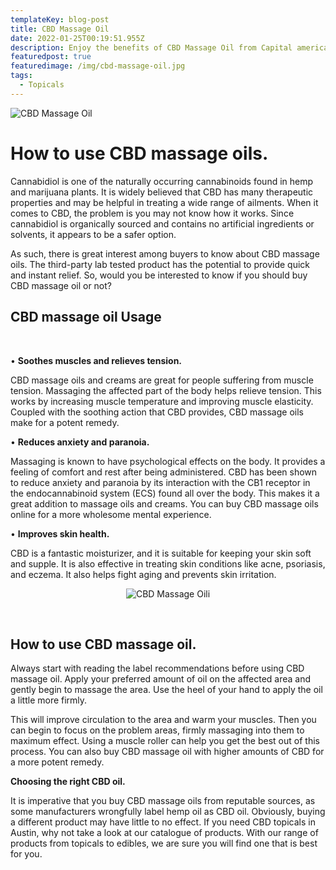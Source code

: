 ```yaml
---
templateKey: blog-post
title: CBD Massage Oil
date: 2022-01-25T00:19:51.955Z
description: Enjoy the benefits of CBD Massage Oil from Capital american Shaman.
featuredpost: true
featuredimage: /img/cbd-massage-oil.jpg
tags:
  - Topicals
---
```

![](/img/cbd-massage-oil.jpg "CBD Massage Oil")

# How to use CBD massage oils.

Cannabidiol is one of the naturally occurring cannabinoids found in hemp and marijuana plants.  It is widely believed that CBD has many therapeutic properties and may be helpful in treating a wide range of ailments.  When it comes to CBD, the problem is you may not know how it works.  Since cannabidiol is organically sourced and contains no artificial ingredients or solvents, it appears to be a safer option. 

As such, there is great interest among buyers to know about CBD massage oils.  The third-party lab tested product has the potential to provide quick and instant relief.  So, would you be interested to know if you should buy CBD massage oil or not? 

## CBD massage oil Usage

<br>

•	**Soothes muscles and relieves tension.**

CBD massage oils and creams are great for people suffering from muscle tension.  Massaging the affected part of the body helps relieve tension.  This works by increasing muscle temperature and improving muscle elasticity.  Coupled with the soothing action that CBD provides, CBD massage oils make for a potent remedy.

•	**Reduces anxiety and paranoia.**

Massaging is known to have psychological effects on the body.  It provides a feeling of comfort and rest after being administered.  CBD has been shown to reduce anxiety and paranoia by its interaction with the CB1 receptor in the endocannabinoid system (ECS) found all over the body.  This makes it a great addition to massage oils and creams.  You can buy CBD massage oils online for a more wholesome mental experience.

•	**Improves skin health.**

CBD is a fantastic moisturizer, and it is suitable for keeping your skin soft and supple.  It is also effective in treating skin conditions like acne, psoriasis, and eczema.  It also helps fight aging and prevents skin irritation. 

<Center>

![CBD Massage Oili](/img/cbd-massage.jpg "CBD Massage Oil")

</center><br>

## **How to use CBD massage oil.**

Always start with reading the label recommendations before using CBD massage oil.  Apply your preferred amount of oil on the affected area and gently begin to massage the area.  Use the heel of your hand to apply the oil a little more firmly. 

This will improve circulation to the area and warm your muscles.  Then you can begin to focus on the problem areas, firmly massaging into them to maximum effect.  Using a muscle roller can help you get the best out of this process.  You can also buy CBD massage oil with higher amounts of CBD for a more potent remedy. 

**Choosing the right CBD oil.**

It is imperative that you buy CBD massage oils from reputable sources, as some manufacturers wrongfully label hemp oil as CBD oil.  Obviously, buying a different product may have little to no effect.  If you need CBD topicals in Austin, why not take a look at our catalogue of products.  With our range of products from topicals to edibles, we are sure you will find one that is best for you.
